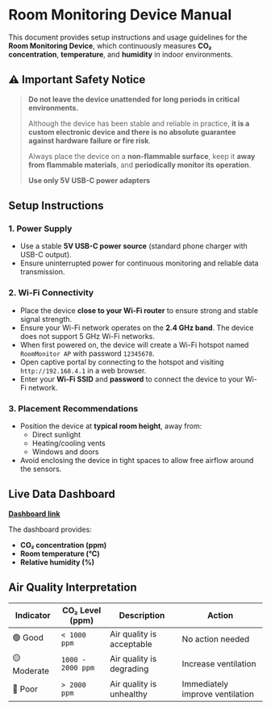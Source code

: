 # Room Monitoring Device Manual

This document provides setup instructions and usage guidelines for the **Room Monitoring Device**, which continuously measures **CO₂ concentration**, **temperature**, and **humidity** in indoor environments.

## ⚠️ Important Safety Notice

> **Do not leave the device unattended for long periods in critical environments.**
>
> Although the device has been stable and reliable in practice, **it is a custom electronic device and there is no absolute guarantee against hardware failure or fire risk**.
>
> Always place the device on a **non-flammable surface**, keep it **away from flammable materials**, and **periodically monitor its operation**.
>
> **Use only 5V USB-C power adapters**

## Setup Instructions

### 1. Power Supply

- Use a stable **5V USB-C power source** (standard phone charger with USB-C output).
- Ensure uninterrupted power for continuous monitoring and reliable data transmission.

### 2. Wi-Fi Connectivity

- Place the device **close to your Wi-Fi router** to ensure strong and stable signal strength.
- Ensure your Wi-Fi network operates on the **2.4 GHz band**. The device does not support 5 GHz Wi-Fi networks.
- When first powered on, the device will create a Wi-Fi hotspot named `RoomMonitor AP` with password `12345678`.
- Open captive portal by connecting to the hotspot and visiting `http://192.168.4.1` in a web browser.
- Enter your **Wi-Fi SSID** and **password** to connect the device to your Wi-Fi network.

### 3. Placement Recommendations

- Position the device at **typical room height**, away from:
  - Direct sunlight
  - Heating/cooling vents
  - Windows and doors
- Avoid enclosing the device in tight spaces to allow free airflow around the sensors.

## Live Data Dashboard

[**Dashboard link**](https://iot.bagros.eu/d/be7hw0wxuy1vkc/co2?orgId=1&from=now-3h&to=now&timezone=browser&kiosk)

The dashboard provides:

- **CO₂ concentration (ppm)**
- **Room temperature (°C)**
- **Relative humidity (%)**

## Air Quality Interpretation

| Indicator   | CO₂ Level (ppm)   | Description               | Action                          |
| ----------- | ----------------- | ------------------------- | ------------------------------- |
| 🟢 Good     | `< 1000 ppm`      | Air quality is acceptable | No action needed                |
| 🟡 Moderate | `1000 - 2000 ppm` | Air quality is degrading  | Increase ventilation            |
| 🔴 Poor     | `> 2000 ppm`      | Air quality is unhealthy  | Immediately improve ventilation |
